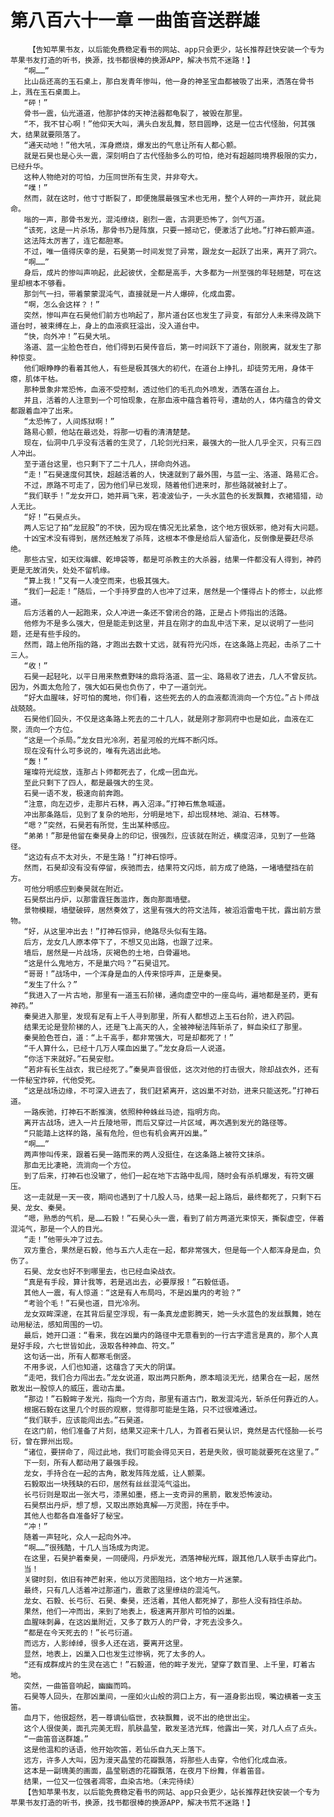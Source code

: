 # 第八百六十一章 一曲笛音送群雄
        【告知苹果书友，以后能免费稳定看书的网站、app只会更少，站长推荐赶快安装一个专为苹果书友打造的听书，换源，找书都很棒的换源APP，解决书荒不迷路！】
       “啊……”
       比山岳还高的玉石桌上，那白发青年惨叫，他一身的神圣宝血都被吸了出来，洒落在骨书上，溅在玉石桌面上。
       “砰！”
       骨书一震，仙光道道，他那护体的天神法器都龟裂了，被毁在那里。
       “不，我不甘心啊！”他仰天大叫，满头白发乱舞，怒目圆睁，这是一位古代怪胎，何其强大，结果就要陨落了。
       “通天动地！”他大吼，浑身燃烧，爆发出的气息让所有人都心颤。
       就是石昊也是心头一震，深刻明白了古代怪胎多么的可怕，绝对有超越同境界极限的实力，已经升华。
       这种人物绝对的可怕，力压同世所有生灵，并非夸大。
       “噗！”
       然而，就在这时，他寸寸断裂了，即便施展最强宝术也无用，整个人砰的一声炸开，就此毙命。
       嗡的一声，那骨书发光，混沌缭绕，剧烈一震，古洞更恐怖了，剑气万道。
       “该死，这是一片杀场，那骨书乃是阵旗，只要一撼动它，便激活了此地。”打神石颤声道。
       这法阵太厉害了，连它都胆寒。
       不过，唯一值得庆幸的是，石昊第一时间发觉了异常，跟龙女一起跃了出来，离开了洞穴。
       “啊……”
       身后，成片的惨叫声响起，此起彼伏，全都是高手，大多都为一州至强的年轻翘楚，可在这里却根本不够看。
       那剑气一扫，带着蒙蒙混沌气，直接就是一片人爆碎，化成血雾。
       “啊，怎么会这样？！”
       突然，惨叫声在石昊他们前方也响起了，那片道台区也发生了异变，有部分人未来得及跳下道台时，被束缚在上，身上的血液疯狂溢出，没入道台中。
       “快，向外冲！”石昊大吼。
       洛道、蓝一尘脸色苍白，他们得到石昊传音后，第一时间跃下了道台，刚脱离，就发生了那种惊变。
       他们眼睁睁的看着其他人，有些是极其强大的初代，在道台上挣扎，却徒劳无用，身体干瘪，肌体干枯。
       那种景象非常恐怖，血液不受控制，透过他们的毛孔向外喷发，洒落在道台上。
       并且，活着的人注意到一个可怕现象，在那血液中蕴含着符号，遭劫的人，体内蕴含的骨文都跟着血冲了出来。
       “太恐怖了，人间炼狱啊！”
       路易心颤，他站在最远处，将那一切看的清清楚楚。
       现在，仙洞中几乎没有活着的生灵了，几轮剑光扫来，最强大的一批人几乎全灭，只有三四人冲出。
       至于道台这里，也只剩下了二十几人，拼命向外逃。
       “走！”石昊速度何其快，超越活着的人，快速就到了最外围，与蓝一尘、洛道、路易汇合。
       不过，原路不可走了，因为他们早已发现，随着他们进来时，那些路就被封上了。
       “我们联手！”龙女开口，她并肩飞来，若凌波仙子，一头水蓝色的长发飘舞，衣裙猎猎，动人无比。
       “好！”石昊点头。
       两人忘记了拍“龙屁股”的不快，因为现在情况无比紧急，这个地方很妖邪，绝对有大问题。
       十凶宝术没有得到，居然还触发了杀阵，这根本不像是给后人留造化，反倒像是要赶尽杀绝。
       那些古宝，如天纹海螺、乾坤袋等，都是可杀教主的大杀器，结果一件都没有人得到，神药更是无故消失，处处不留机缘。
       “算上我！”又有一人凌空而来，也极其强大。
       “我们一起走！”随后，一个手持罗盘的人也冲了过来，居然是一个懂得占卜的修士，以此修道。
       后方活着的人一起跑来，众人冲进一条还不曾闭合的路，正是占卜师指出的活路。
       他修为不是多么强大，但是能走到这里，并且在刚才的血乱中活下来，足以说明了一些问题，还是有些手段的。
       然而，踏上他所指的路，才跑出去数十丈远，就有符光闪烁，在这条路上亮起，击杀了二十三人。
       “收！”
       石昊一起轻叱，以平日用来熬煮野味的鼎将洛道、蓝一尘、路易收了进去，几人不曾反抗。因为，外面太危险了，强大如石昊也负伤了，中了一道剑光。
       “好大血腥味，好可怕的魔地，你们看，这些死去的人的血液都流淌向一个方位。”占卜师战战兢兢。
       石昊他们回头，不仅是这条路上死去的二十几人，就是刚才那洞府中也是如此，血液在汇聚，流向一个方位。
       “这是一个杀局。”龙女目光冷冽，若星河般的光辉不断闪烁。
       现在没有什么可多说的，唯有先逃出此地。
       “轰！”
       璀璨符光绽放，连那占卜师都死去了，化成一团血光。
       至此只剩下了四人，都是最强大的生灵。
       石昊一语不发，极速向前奔跑。
       “注意，向左迈步，走那片石林，再入沼泽。”打神石焦急喊道。
       冲出那条路后，见到了复杂的地形，分明是地下，却出现林地、湖泊、石林等。
       “嗯？”突然，石昊若有所觉，生出某种感应。
       “弟弟！”那是他留在秦昊身上的印记，很强烈，应该就在附近，横度沼泽，见到了一些路径。
       “这边有点不太对头，不是生路！”打神石惊呼。
       然而，石昊却没有没有停留，疾驰而去，结果符文闪烁，前方成了绝路，一堵墙壁挡在前方。
       可他分明感应到秦昊就在附近。
       石昊祭出丹炉，以那雷霆狂轰滥炸，轰向那面墙壁。
       景物模糊，墙壁破碎，居然奏效了，这里有强大的符文法阵，被滔滔雷电干扰，露出前方景物。
       “好，从这里冲出去！”打神石惊异，绝路尽头似有生路。
       后方，龙女几人原本停下了，不想又见出路，也跟了过来。
       墙后，居然是一片战场，灰褐色的土地，白骨遍地。
       “这是什么鬼地方，不是巢穴吗？”石昊诅咒。
       “哥哥！”战场中，一个浑身是血的人传来惊呼声，正是秦昊。
       “发生了什么？”
       “我进入了一片古地，那里有一道玉石阶梯，通向虚空中的一座岛屿，遍地都是圣药，更有神药。”
       秦昊进入那里，发现有足有上千人寻到那里，所有人都想迈上玉石台阶，进入药园。
       结果无论是登阶梯的人，还是飞上高天的人，全被神秘法阵斩杀了，鲜血染红了那里。
       秦昊脸色苍白，道：“上千高手，都非常强大，可是却都死了！”
       “千人算什么，已经十几万人喋血凶巢了。”龙女身后一人说道。
       “你活下来就好。”石昊安慰。
       “若非有长生战衣，我已经死了。”秦昊声音很低，这次对他的打击很大，除却战衣外，还有一件秘宝炸碎，代他受死。
       “这是战场边缘，不可深入进去了，我们赶紧离开，这凶巢不对劲，进来只能送死。”打神石道。
       一路疾驰，打神石不断推演，依照种种蛛丝马迹，指明方向。
       离开古战场，进入一片丘陵地带，而后又穿过一片区域，再次遇到发光的路径等。
       “只能踏上这样的路，虽有危险，但也有机会离开凶巢。”
       “啊……”
       两声惨叫传来，跟着石昊一路而来的两人没挺住，在这条路上被符文抹杀。
       那血无比凄艳，流淌向一个方位。
       到了后来，打神石也没辙了，他们一起在地下古路中乱闯，随时会有杀机爆发，有符文碾压。
       这一走就是一天一夜，期间也遇到了十几股人马，结果一起上路后，最终都死了，只剩下石昊、龙女、秦昊。
       “嗯，熟悉的气机，是……石毅！”石昊心头一震，看到了前方两道光束惊天，撕裂虚空，伴着混沌气，那是一个人的目光。
       “走！”他带头冲了过去。
       双方重合，果然是石毅，他与五六人走在一起，都非常强大，但是每一个人都浑身是血，负伤了。
       石昊、龙女也好不到哪里去，也已经血染战衣。
       “真是有手段，算计我等，若是逃出去，必要厚报！”石毅低语。
       其他人一震，有人惊道：“这是有人布局吗，不是凶巢内的考验？”
       “考验个毛！”石昊也道，目光冷冽。
       龙女双眸深邃，在其背后星空浮现，有一条真龙虚影腾天，她一头水蓝色的发丝飘舞，她在动用秘法，感知周围的一切。
       最后，她开口道：“看来，我在凶巢内的路径中无意看到的一行古字遗言是真的，那个人真是好手段，六七世皆如此，汲取各种神血、符文。”
       这句话一出，所有人都寒毛倒竖。
       不用多说，人们也知道，这蕴含了天大的阴谋。
       “走吧，我们合力闯出去。”龙女说道，取出两只断角，原本暗淡无光，结果合在一起，居然散发出一股惊人的威压，震动古巢。
       “那边！”石毅眸子发光，指向一个方向，那里有道古门，散发混沌光，斩杀任何靠近的人。
       根据石毅在这里几个时辰的观察，觉得那可能是生路，只不过很难通过。
       “我们联手，应该能闯出去。”石昊道。
       在这门前，他们准备了片刻，结果又迎来十几人，为首者石昊认识，竟然是古代怪胎——长弓衍，曾在罪州出现。
       “诸位，要拼命了，闯过此地，我们可能会得见天日，若是失败，很可能就要死在这里了。”
       下一刻，所有人都动用了最强手段。
       龙女，手持合在一起的古角，散发阵阵龙威，让人颤栗。
       石毅取出一块残缺的石印，居然有丝丝混沌气溢出。
       长弓衍则是取出一张大弓，漆黑如墨，搭上一支奇异的黑箭，散发恐怖波动。
       石昊祭出丹炉，想了想，又取出原始真解——万灵图，持在手中。
       其他人也都各自准备好了秘宝。
       “冲！”
       随着一声轻叱，众人一起向外冲。
       “啊……”很残酷，十几人当场成为肉泥。
       在这里，石昊护着秦昊，一同硬闯，丹炉发光，洒落神秘光辉，跟其他几人联手击穿此门。
       当！
       关键时刻，依旧有神芒射来，他以万灵图阻挡，这个地方一片迷蒙。
       最终，只有几人活着冲过那道门，震散了这里缭绕的混沌气。
       龙女、石毅、长弓衍、石昊、秦昊，还活着，其他人都死掉了，那些人没有挡住杀劫。
       果然，他们一冲而出，来到了地表上，极速离开那片可怕的凶巢。
       血腥味刺鼻，在这凶巢附近，又多了数万人的尸骨，才死去没多久。
       “都是在今天死去的！”长弓衍道。
       而远方，人影绰绰，很多人还在逃，要离开这里。
       显然，地表上，凶巢入口也发生过惨祸，死了太多的人。
       “还有成群成片的生灵在逃亡！”石毅道，他的眸子发光，望穿了数百里、上千里，盯着古地。
       突然，一曲笛音响起，幽幽而鸣。
       石昊等人回头，在那凶巢间，一座如火山般的洞口上方，有一道身影出现，嘴边横着一支玉笛。
       血月下，他很超然，若一尊谪仙临世，衣袂飘舞，说不出的绝世出尘。
       这个人很俊美，面孔完美无瑕，肌肤晶莹，散发圣洁光辉，他露出一笑，对几人点了点头。
       “一曲笛音送群雄。”
       这是他温和的话语，他开始吹笛，若仙乐自九天上落下。
       远方，许多人大叫，因为漫天晶莹的花瓣飘落，将那些人击穿，令他们化成血液。
       这本是一副瑰美的画面，晶莹剔透的花瓣飘落，在夜月下纷舞，伴着笛音。
       结果，一位又一位强者凋零，血染古地。（未完待续）
       【告知苹果书友，以后能免费稳定看书的网站、app只会更少，站长推荐赶快安装一个专为苹果书友打造的听书，换源，找书都很棒的换源APP，解决书荒不迷路！】